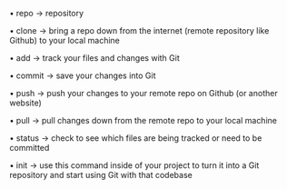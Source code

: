 •	repo -> repository

•	clone -> bring a repo down from the internet (remote repository like Github) to your local machine

•	add -> track your files and changes with Git

•	commit -> save your changes into Git

•	push -> push your changes to your remote repo on Github (or another website)

•	pull -> pull changes down from the remote repo to your local machine

•	status -> check to see which files are being tracked or need to be committed

•	init -> use this command inside of your project to turn it into a Git repository and start using Git with that codebase
